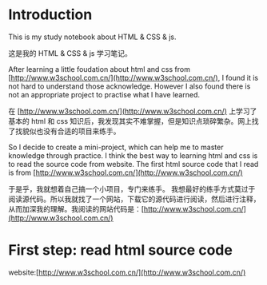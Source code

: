 # Introduction

This is my study notebook about HTML & CSS & js.

这是我的  HTML & CSS & js 学习笔记。

After learning a little foudation about html and css from [http://www.w3school.com.cn/](http://www.w3school.com.cn/), I found it is not hard to understand those acknowledge. However I also found there is not an appropriate project to practise what I have learned.

在 [http://www.w3school.com.cn/](http://www.w3school.com.cn/) 上学习了基本的 html 和 css 知识后，我发现其实不难掌握，但是知识点琐碎繁杂。网上找了找貌似也没有合适的项目来练手。

So I decide to create a mini-project, which can help me to master knowledge through practice. I think the best way to learning html and css is to read the source code from website. The first html source code that I read is from [http://www.w3school.com.cn/](http://www.w3school.com.cn/)

于是乎，我就想着自己搞一个小项目，专门来练手。 我想最好的练手方式莫过于阅读源代码。所以我就找了一个网站，下载它的源代码进行阅读，然后进行注释，从而加深我的理解。我阅读的网站代码是：[http://www.w3school.com.cn/](http://www.w3school.com.cn/)

# First step: read html source code

website:[http://www.w3school.com.cn/](http://www.w3school.com.cn/)